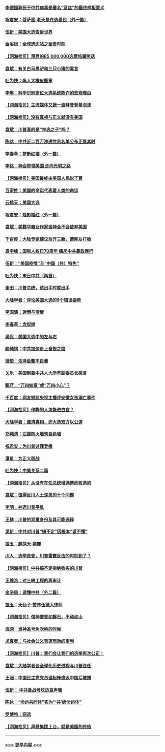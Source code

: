 #### [李偲嫣猝死于中共病毒是著名“蓝丝”的最终样板意义](../pages/nsc993/n12628812.md?t=12180952) 
#### [祝君安：菩萨蛮·老天是在选善民（外一篇）](../pages/nsc993/n12628793.md?t=12180952) 
#### [伍新：美国大选告诉世界](../pages/nsc993/n12628768.md?t=12180952) 
#### [金浴凤：全球选边站之至贵时刻](../pages/nsc993/n12627318.md?t=12180952) 
#### [【网海拾贝】拜登的85,000,000选票纯属笑话](../pages/nsc993/n12626569.md?t=12180952) 
#### [袁斌：有关白马黑驴和三只小猪的寓言](../pages/nsc993/n12626198.md?t=12180952) 
#### [吐为快：咏人大橡皮图章](../pages/nsc993/n12624470.md?t=12180952) 
#### [李琳：科学识别定位大选系统欺诈的宏观理由](../pages/nsc993/n12624340.md?t=12180952) 
#### [【网海拾贝】主流媒体又掀一波拜登登基泡沫](../pages/nsc993/n12624000.md?t=12180952) 
#### [【网海拾贝】没有真相与正义就没有美国](../pages/nsc993/n12621885.md?t=12180952) 
#### [袁斌：川普真的是“神选之子”吗？](../pages/nsc993/n12621749.md?t=12180952) 
#### [陈达：中共近二百万渗透党员名单公布正逢其时](../pages/nsc993/n12620870.md?t=12180952) 
#### [李春草：梦断红楼（外一篇）](../pages/nsc993/n12619122.md?t=12180952) 
#### [李铭：神会带领美国 走向光明之路](../pages/nsc993/n12618584.md?t=12180952) 
#### [【网海拾贝】美国最终由美国人民说了算](../pages/nsc993/n12617255.md?t=12180952) 
#### [百家姓：美国的命运代表着人类的命运](../pages/nsc993/n12615838.md?t=12180952) 
#### [云鹤天：美国大选](../pages/nsc993/n12615994.md?t=12180952) 
#### [祝君安：烛影摇红（外一篇）](../pages/nsc993/n12615975.md?t=12180952) 
#### [袁斌：美籍华裔女作家谈神会不会放弃美国](../pages/nsc993/n12615263.md?t=12180952) 
#### [千百度：大陆专家建议放开三胎，遭网友打脸](../pages/nsc993/n12614456.md?t=12180952) 
#### [袁宇峰：国际人权日70周年 痛斥中共暴政罪行](../pages/nsc993/n12611965.md?t=12180952) 
#### [伍新：“美国疫情”与“中国（共）特色”](../pages/nsc993/n12611463.md?t=12180952) 
#### [吐为快：末日中共（两首）](../pages/nsc993/n12611461.md?t=12180952) 
#### [谢田：川普总统，该出手时就出手](../pages/nsc993/n12610905.md?t=12180952) 
#### [大陆学者：评论美国大选的9个错误姿势](../pages/nsc993/n12609586.md?t=12180952) 
#### [李国涛：迷惘与清醒](../pages/nsc993/n12607532.md?t=12180952) 
#### [李春草：念奴娇](../pages/nsc993/n12607083.md?t=12180952) 
#### [吴侃：美国大选中的左与右](../pages/nsc993/n12607054.md?t=12180952) 
#### [颜纯钩：中共加速走上自毁之路](../pages/nsc993/n12606473.md?t=12180952) 
#### [理悟：沼泽鱼鳖不自量](../pages/nsc993/n12606454.md?t=12180952) 
#### [关乐：美国制裁中共人大所有副委员长感言](../pages/nsc993/n12606442.md?t=12180952) 
#### [甄莳：“万四如意”或“万四小心”？](../pages/nsc993/n12606091.md?t=12180952) 
#### [千百度：网友怒怼央视主播评安徽女孩溺亡事件](../pages/nsc993/n12605370.md?t=12180952) 
#### [【网海拾贝】作弊的人怎能进白宫？](../pages/nsc993/n12603546.md?t=12180952) 
#### [大陆学者：厘清真相，还大选双方以公道](../pages/nsc993/n12603475.md?t=12180952) 
#### [郑纯清：左媒防火墙筑自绝墙](../pages/nsc993/n12602226.md?t=12180952) 
#### [祝君安：为川普讨拜登檄](../pages/nsc993/n12602199.md?t=12180952) 
#### [潭星：为正义而战](../pages/nsc993/n12600926.md?t=12180952) 
#### [吐为快：中美关系二篇](../pages/nsc993/n12600908.md?t=12180952) 
#### [【网海拾贝】从没有在任总统增选票而败选的](../pages/nsc993/n12600435.md?t=12180952) 
#### [袁斌：值得反川人士深思的十个问题](../pages/nsc993/n12600332.md?t=12180952) 
#### [李明：神选川普平乱](../pages/nsc993/n12599751.md?t=12180952) 
#### [王赫：川普的双重身份及其可能选择](../pages/nsc993/n12599723.md?t=12180952) 
#### [吴新：中共对川普“搞不定”因根本“读不懂”](../pages/nsc993/n12599502.md?t=12180952) 
#### [振玉：鹧鸪天‧颠覆](../pages/nsc993/n12599494.md?t=12180952) 
#### [川人：选举政变，川普雷霆反击的时刻到了？](../pages/nsc993/n12599291.md?t=12180952) 
#### [【网海拾贝】中共搞不定拒绝收买的川普](../pages/nsc993/n12598955.md?t=12180952) 
#### [王维洛：对三峡工程的再审计](../pages/nsc993/n12598436.md?t=12180952) 
#### [金浴凤：读懂中共（外二篇）](../pages/nsc993/n12597943.md?t=12180952) 
#### [振玉：天仙子‧赞林伍德大律师](../pages/nsc993/n12597929.md?t=12180952) 
#### [【网海拾贝】信神要坚如磐石，不动如山](../pages/nsc993/n12597901.md?t=12180952) 
#### [海网：当神圣号角吹响的时候](../pages/nsc993/n12595891.md?t=12180952) 
#### [求真者：与社会公义背道而驰的审判](../pages/nsc993/n12595868.md?t=12180952) 
#### [【网海拾贝】川普：我们会让我们的选举再次公正！](../pages/nsc993/n12594930.md?t=12180952) 
#### [袁斌：大陆学者谈全球化历史进程与川普连任](../pages/nsc993/n12594690.md?t=12180952) 
#### [王涵：中国民主党党员温起锋遣返中国后被捕](../pages/nsc993/n12594540.md?t=12180952) 
#### [伍新： 中共备战号坟边哀声嚎](../pages/nsc993/n12593086.md?t=12180952) 
#### [陈达：“命运共同体”实为“‘共’统命运体”](../pages/nsc993/n12590865.md?t=12180952) 
#### [罗博特：窃选](../pages/nsc993/n12590619.md?t=12180952) 
#### [【网海拾贝】拜登集团上台，就是美国的终结](../pages/nsc993/n12589725.md?t=12180952) 

----
#### [ >>> 更早内容 <<< ](../indexes/nsc993-earlier.md)
